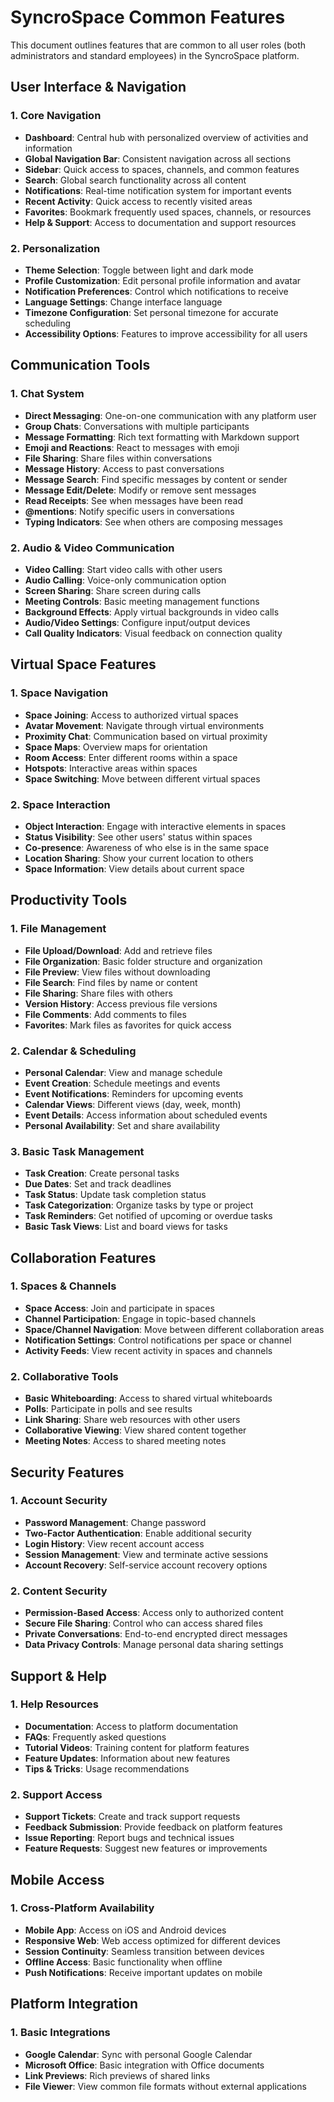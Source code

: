 # SyncroSpace Common Features

This document outlines features that are common to all user roles (both administrators and standard employees) in the SyncroSpace platform.

## User Interface & Navigation

### 1. Core Navigation
- **Dashboard**: Central hub with personalized overview of activities and information
- **Global Navigation Bar**: Consistent navigation across all sections
- **Sidebar**: Quick access to spaces, channels, and common features
- **Search**: Global search functionality across all content
- **Notifications**: Real-time notification system for important events
- **Recent Activity**: Quick access to recently visited areas
- **Favorites**: Bookmark frequently used spaces, channels, or resources
- **Help & Support**: Access to documentation and support resources

### 2. Personalization
- **Theme Selection**: Toggle between light and dark mode
- **Profile Customization**: Edit personal profile information and avatar
- **Notification Preferences**: Control which notifications to receive
- **Language Settings**: Change interface language
- **Timezone Configuration**: Set personal timezone for accurate scheduling
- **Accessibility Options**: Features to improve accessibility for all users

## Communication Tools

### 1. Chat System
- **Direct Messaging**: One-on-one communication with any platform user
- **Group Chats**: Conversations with multiple participants
- **Message Formatting**: Rich text formatting with Markdown support
- **Emoji and Reactions**: React to messages with emoji
- **File Sharing**: Share files within conversations
- **Message History**: Access to past conversations
- **Message Search**: Find specific messages by content or sender
- **Message Edit/Delete**: Modify or remove sent messages
- **Read Receipts**: See when messages have been read
- **@mentions**: Notify specific users in conversations
- **Typing Indicators**: See when others are composing messages

### 2. Audio & Video Communication
- **Video Calling**: Start video calls with other users
- **Audio Calling**: Voice-only communication option
- **Screen Sharing**: Share screen during calls
- **Meeting Controls**: Basic meeting management functions
- **Background Effects**: Apply virtual backgrounds in video calls
- **Audio/Video Settings**: Configure input/output devices
- **Call Quality Indicators**: Visual feedback on connection quality

## Virtual Space Features

### 1. Space Navigation
- **Space Joining**: Access to authorized virtual spaces
- **Avatar Movement**: Navigate through virtual environments
- **Proximity Chat**: Communication based on virtual proximity
- **Space Maps**: Overview maps for orientation
- **Room Access**: Enter different rooms within a space
- **Hotspots**: Interactive areas within spaces
- **Space Switching**: Move between different virtual spaces

### 2. Space Interaction
- **Object Interaction**: Engage with interactive elements in spaces
- **Status Visibility**: See other users' status within spaces
- **Co-presence**: Awareness of who else is in the same space
- **Location Sharing**: Show your current location to others
- **Space Information**: View details about current space

## Productivity Tools

### 1. File Management
- **File Upload/Download**: Add and retrieve files
- **File Organization**: Basic folder structure and organization
- **File Preview**: View files without downloading
- **File Search**: Find files by name or content
- **File Sharing**: Share files with others
- **Version History**: Access previous file versions
- **File Comments**: Add comments to files
- **Favorites**: Mark files as favorites for quick access

### 2. Calendar & Scheduling
- **Personal Calendar**: View and manage schedule
- **Event Creation**: Schedule meetings and events
- **Event Notifications**: Reminders for upcoming events
- **Calendar Views**: Different views (day, week, month)
- **Event Details**: Access information about scheduled events
- **Personal Availability**: Set and share availability

### 3. Basic Task Management
- **Task Creation**: Create personal tasks
- **Due Dates**: Set and track deadlines
- **Task Status**: Update task completion status
- **Task Categorization**: Organize tasks by type or project
- **Task Reminders**: Get notified of upcoming or overdue tasks
- **Basic Task Views**: List and board views for tasks

## Collaboration Features

### 1. Spaces & Channels
- **Space Access**: Join and participate in spaces
- **Channel Participation**: Engage in topic-based channels
- **Space/Channel Navigation**: Move between different collaboration areas
- **Notification Settings**: Control notifications per space or channel
- **Activity Feeds**: View recent activity in spaces and channels

### 2. Collaborative Tools
- **Basic Whiteboarding**: Access to shared virtual whiteboards
- **Polls**: Participate in polls and see results
- **Link Sharing**: Share web resources with other users
- **Collaborative Viewing**: View shared content together
- **Meeting Notes**: Access to shared meeting notes

## Security Features

### 1. Account Security
- **Password Management**: Change password
- **Two-Factor Authentication**: Enable additional security
- **Login History**: View recent account access
- **Session Management**: View and terminate active sessions
- **Account Recovery**: Self-service account recovery options

### 2. Content Security
- **Permission-Based Access**: Access only to authorized content
- **Secure File Sharing**: Control who can access shared files
- **Private Conversations**: End-to-end encrypted direct messages
- **Data Privacy Controls**: Manage personal data sharing settings

## Support & Help

### 1. Help Resources
- **Documentation**: Access to platform documentation
- **FAQs**: Frequently asked questions
- **Tutorial Videos**: Training content for platform features
- **Feature Updates**: Information about new features
- **Tips & Tricks**: Usage recommendations

### 2. Support Access
- **Support Tickets**: Create and track support requests
- **Feedback Submission**: Provide feedback on platform features
- **Issue Reporting**: Report bugs and technical issues
- **Feature Requests**: Suggest new features or improvements

## Mobile Access

### 1. Cross-Platform Availability
- **Mobile App**: Access on iOS and Android devices
- **Responsive Web**: Web access optimized for different devices
- **Session Continuity**: Seamless transition between devices
- **Offline Access**: Basic functionality when offline
- **Push Notifications**: Receive important updates on mobile

## Platform Integration

### 1. Basic Integrations
- **Google Calendar**: Sync with personal Google Calendar
- **Microsoft Office**: Basic integration with Office documents
- **Link Previews**: Rich previews of shared links
- **File Viewer**: View common file formats without external applications